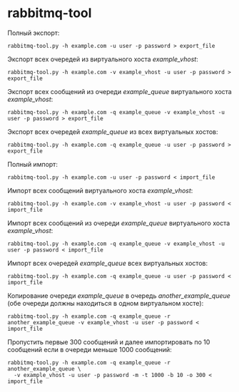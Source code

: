 rabbitmq-tool
=============

Полный экспорт:
   
    rabbitmq-tool.py -h example.com -u user -p password > export_file

Экспорт всех очередей из виртуального хоста *example_vhost*:
  
    rabbitmq-tool.py -h example.com -v example_vhost -u user -p password > export_file

Экспорт всех сообщений из очереди *example_queue* виртуального хоста *example_vhost*:
  
    rabbitmq-tool.py -h example.com -q example_queue -v example_vhost -u user -p password > export_file

Экспорт всех очередей *example_queue* из всех виртуальных хостов:
  
    rabbitmq-tool.py -h example.com -q example_queue -u user -p password > export_file

Полный импорт:
  
    rabbitmq-tool.py -h example.com -u user -p password < import_file

Импорт всех сообщений виртуального хоста *example_vhost*:
  
    rabbitmq-tool.py -h example.com -v example_vhost -u user -p password < import_file

Импорт всех сообщений из очереди *example_queue* виртуального хоста *example_vhost*:
  
    rabbitmq-tool.py -h example.com -q example_queue -v example_vhost -u user -p password < import_file

Импорт всех очередей *example_queue* всех виртуальных хостов:
  
    rabbitmq-tool.py -h example.com -q example_queue -u user -p password < import_file

Копирование очереди *example_queue* в очередь *another_example_queue* (обе очереди должны находиться в одном виртуальном хосте):
  
    rabbitmq-tool.py -h example.com -q example_queue -r another_example_queue -v example_vhost -u user -p password < import_file

Пропустить первые 300 сообщений и далее импортировать по 10 сообщений если в очереди меньше 1000 сообщений:
  
    rabbitmq-tool.py -h example.com -q example_queue -r another_example_queue \
      -v example_vhost -u user -p password -m -t 1000 -b 10 -o 300 < import_file
